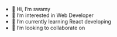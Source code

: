 - 👋 Hi, I’m swamy
- 👀 I’m interested in Web Developer
- 🌱 I’m currently learning React developing
- 💞️ I’m looking to collaborate on
